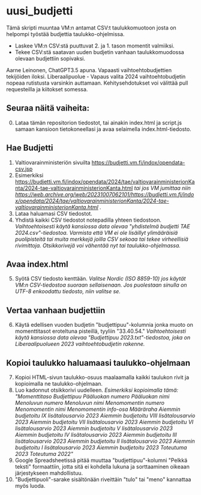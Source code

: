 # uusi_budjetti
 Tämä skripti muuntaa VM:n antamat CSV:t taulukkomuotoon josta on helpompi työstää budjettia taulukko-ohjelmissa. 
 * Laskee VM:n CSV:stä puuttuvat 2. ja 1. tason momentit valmiiksi.
 * Tekee CSV:stä saatavan uuden budjetin vanhaan taulukkomuodossa olevaan budjettiin sopivaksi.

 Aarne Leinonen, ChatGPT3.5 apuna. Vapaasti vaihtoehtobudjettien tekijöiden iloksi. Liberaalipuolue - Vapaus valita 2024 vaihtoehtobudjetin nopeaa rutistusta varsinkin auttamaan. Kehitysehdotukset voi välittää pull requesteilla ja kiitokset somessa.

## Seuraa näitä vaiheita:
 0. Lataa tämän repositorion tiedostot, tai ainakin index.html ja script.js samaan kansioon tietokoneellasi ja avaa selaimella index.html-tiedosto.

## Hae Budjetti
 1. Valtiovarainministeriön sivuilta https://budjetti.vm.fi/indox/opendata-csv.jsp
 2. Esimerkiksi https://budjetti.vm.fi/indox/opendata/2024/tae/valtiovarainministerionKanta/2024-tae-valtiovarainministerionKanta.html _tai jos VM jumittaa niin https://web.archive.org/web/20231007062101/https://budjetti.vm.fi/indox/opendata/2024/tae/valtiovarainministerionKanta/2024-tae-valtiovarainministerionKanta.html ._
 3. Lataa haluamasi CSV tiedostot.
 4. Yhdistä kaikki CSV tiedostot notepadilla yhteen tiedostoon. _Vaihtoehtoisesti käytä kansiossa data olevaa "yhdistelmä budjetti TAE 2024.csv"-tiedostoa. Varmista että VM ei ole lisäillyt ylimääräisiä puolipisteitä tai muita merkkejä joilla CSV sekoaa tai tekee virheellisiä rivimittoja. Otsikkorivejä voi vähentää nyt tai taulukko-ohjelmassa._

## Avaa index.html
 5. Syötä CSV tiedosto kenttään. _Valitse Nordic (ISO 8859-10) jos käytät VM:n CSV-tiedostoa suoraan sellaisenaan. Jos puolestaan sinulla on UTF-8 enkoodattu tiedosto, niin valitse se._

## Vertaa vanhaan budjettiin
 6. Käytä edellisen vuoden budjetin "budjettipuu"-kolumnia jonka muoto on momenttitasot eroteltuna pisteillä, tyyliin "33.40.54." _Vaihtoehtoisesti käytä kansiossa data olevaa "Budjettipuu 2023.txt"-tiedostoa, joka on Liberaalipuolueen 2023 vaihtoehtobudjetin rakenne._

## Kopioi taulukko haluamaasi taulukko-ohjelmaan
 7. Kopioi HTML-sivun taulukko-osuus maalaamalla kaikki taulukon rivit ja kopioimalla ne taulukko-ohjelmaan.
 8. Luo kadonnut otsikkorivi uudelleen. _Esimerkiksi kopioimalla tämä: "Momenttitaso	Budjettipuu	Pääluokan numero	Pääluokan nimi	Menoluvun numero	Menoluvun nimi	Menomomentin numero	Menomomentin nimi	Menomomentin info-osa	Määräraha	Aiemmin budjetoitu IX lisätalousarvio 2023	Aiemmin budjetoitu VIII lisätalousarvio 2023	Aiemmin budjetoitu VII lisätalousarvio 2023	Aiemmin budjetoitu VI lisätalousarvio 2023	Aiemmin budjetoitu V lisätalousarvio 2023	Aiemmin budjetoitu IV lisätalousarvio 2023	Aiemmin budjetoitu III lisätalousarvio 2023	Aiemmin budjetoitu II lisätalousarvio 2023	Aiemmin budjetoitu I lisätalousarvio 2023	Aiemmin budjetoitu 2023	Toteutuma 2023	Toteutuma 2022"_
 8. Google Spreadsheetissä pitää muuttaa "budjettipuu"-kolumni "Pelkkä teksti" formaattiin, jotta sitä ei kohdella lukuna ja sorttaaminen oikeaan järjestykseen mahdollistuu.
 9. "Budjettipuoli"-sarake sisältönään riveittäin "tulo" tai "meno" kannattaa myös luoda.